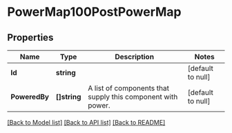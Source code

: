 # PowerMap100PostPowerMap

## Properties
Name | Type | Description | Notes
------------ | ------------- | ------------- | -------------
**Id** | **string** |  | [default to null]
**PoweredBy** | **[]string** | A list of components that supply this component with power. | [default to null]

[[Back to Model list]](../README.md#documentation-for-models) [[Back to API list]](../README.md#documentation-for-api-endpoints) [[Back to README]](../README.md)

